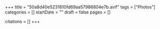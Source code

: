 +++
title = "50a8d40e5231810fd69aa57986804e7b.avif"
tags = ["Photos"]
categories = []
startDate = ""
draft = false
pages = []

citations = []
+++
